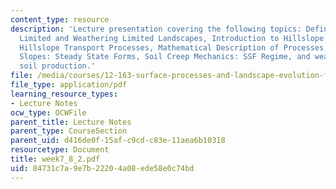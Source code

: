 ```yaml
---
content_type: resource
description: 'Lecture presentation covering the following topics: Definitions: Transport
  Limited and Weathering Limited Landscapes, Introduction to Hillslope Hydrology,
  Hillslope Transport Processes, Mathematical Description of Processes, Soil Mantled
  Slopes: Steady State Forms, Soil Creep Mechanics: SSF Regime, and weathering and
  soil production.'
file: /media/courses/12-163-surface-processes-and-landscape-evolution-fall-2004/84731c7a9e7b22204a08ede58e0c74bd_week7_8_2.pdf
file_type: application/pdf
learning_resource_types:
- Lecture Notes
ocw_type: OCWFile
parent_title: Lecture Notes
parent_type: CourseSection
parent_uid: d416de0f-15af-c9cd-c83e-11aea6b10318
resourcetype: Document
title: week7_8_2.pdf
uid: 84731c7a-9e7b-2220-4a08-ede58e0c74bd
---
```

